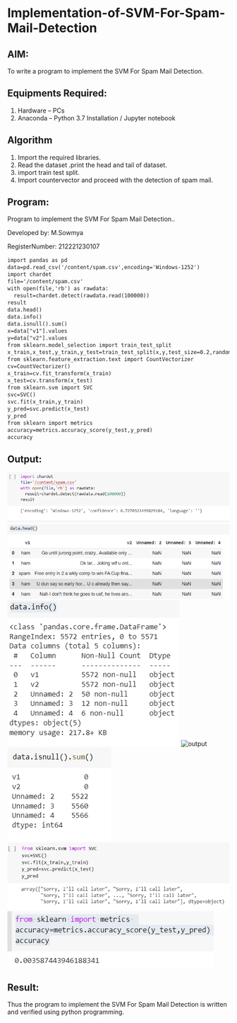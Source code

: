 # Implementation-of-SVM-For-Spam-Mail-Detection

## AIM:
To write a program to implement the SVM For Spam Mail Detection.

## Equipments Required:
1. Hardware – PCs
2. Anaconda – Python 3.7 Installation / Jupyter notebook

## Algorithm
1. Import the required libraries.
2. Read the dataset .print the head and tail of dataset.
3. import train test split.
4. Import countervector and proceed with the detection of spam mail.

## Program:


Program to implement the SVM For Spam Mail Detection..

Developed by: M.Sowmya

RegisterNumber: 212221230107 
```
import pandas as pd
data=pd.read_csv('/content/spam.csv',encoding='Windows-1252')
import chardet
file='/content/spam.csv'
with open(file,'rb') as rawdata:
  result=chardet.detect(rawdata.read(100000))
result
data.head()
data.info()
data.isnull().sum()
x=data["v1"].values
y=data["v2"].values
from sklearn.model_selection import train_test_split
x_train,x_test,y_train,y_test=train_test_split(x,y,test_size=0.2,random_state=0)
from sklearn.feature_extraction.text import CountVectorizer
cv=CountVectorizer()
x_train=cv.fit_transform(x_train)
x_test=cv.transform(x_test)
from sklearn.svm import SVC
svc=SVC()
svc.fit(x_train,y_train)
y_pred=svc.predict(x_test)
y_pred
from sklearn import metrics 
accuracy=metrics.accuracy_score(y_test,y_pred)
accuracy
```

## Output:
![output](./ml9.1.png)
![output](./ml9.2.png)
![output](./ml9.3.png)
![output](./ml9.4.png)
![output](./ml9.5.png)
![output](./ml9.6.png)
![output](./ml9.7.png)


## Result:
Thus the program to implement the SVM For Spam Mail Detection is written and verified using python programming.
